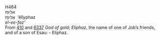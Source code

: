 <body>
  <p>H464<br>  אליפז  <br> אֱלִיפַז  ‎  ‘ĕlı̂yphaz  <br><i>el-ee-faz‘ </i><br>From <a href="h0410.htm">410</a> and <a href="h6337.htm">6337</a>  <i>God</i> <i>of</i> <i>gold</i>; <i>Eliphaz</i>, the name of one of Job’s friends, and of a son of Esau: - Eliphaz.<br></p>
 </body>